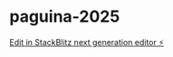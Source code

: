 # paguina-2025

[Edit in StackBlitz next generation editor ⚡️](https://stackblitz.com/~/github.com/JapgKJ/paguina-2025)